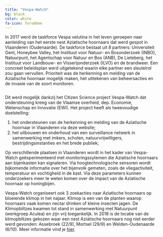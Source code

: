 ```yaml
---
title: "Vespa-Watch"
bg: black 
color: white
fa-icon: forumbee
---
```


In 2017 werd de taskforce Vespa velutina in het leven geroepen naar aanleiding van het eerste nest Aziatische hoornaars dat werd gespot in Vlaanderen (Oudenaarde). De taskforce bestaat uit 8 partners: Universiteit Gent, Honeybee Valley, het Instituut voor Natuur- en Bosonderzoek (INBO), Natuurpunt, het Agentschap voor Natuur en Bos (ANB), De Lieteberg, het Instituut voor Landbouw- en Visserijonderzoek (ILVO) en de brandweer. Een concreet beleidsplan werd uitgetekend waarin elke partner een sleutelrol zou gaan vervullen. Prioriteit was de herkenning en melding van de Aziatische hoornaar mogelijk maken, het uittekenen van beheersacties en de invasie van de soort monitoren.

<figure style="width:600px" class="align-center">
  <img src="{{ './images/logo_vespa_taskforce.png' | absolute_url }}" alt="">
</figure>

Dit werd mogelijk dankzij het Citizen Science project Vespa-Watch dat ondersteuning kreeg van de Vlaamse overheid, dep. Economie, Wetenschap en Innovatie (EWI). Het project heeft als tweevoudige doelstelling:

1. het ondersteunen van de herkenning en melding van de Aziatische hoornaar in Vlaanderen via deze website;
2. het uitbouwen en onderhoud van een surveillance netwerk in samenwerking met imkers, scholen, natuurvrijwilligers, bestrijdingsinstanties en het brede publiek;

Op verschillende plaatsen in Vlaanderen wordt in het kader van Vespa-Watch geëxperimenteerd met monitoringssytemen die Aziatische hoornaars aan bijenkasten kan signaleren. Via hoogtechnologische sensoren wordt bijkomende informatie over het bijenvolk gemeten, zoals de vliegactiviteit, temperatuur en vochtigheid in de kast. Via deze parameters kunnen onderzoekers meer te weten komen over de impact van de Aziatische hoornaar op honingbijen.

Vespa-Watch organiseert ook 3 zoekacties naar Aziatische hoornaars op bloeiende klimop in het najaar. Klimop is een van de planten waarop hoornaars vaak komen nectar drinken of kleine insecten jagen. De Klimopblitzes kwamen tot stand in samenwerking met Natuurpunt (werkgroep Aculea) en zijn vrij toegankelijk. In 2018 is de locatie van de klimopblitzes gekozen waar een nest Aziatische hoornaars nog niet eerder werd gevonden: Assebroek (22/9), Mortsel (29/9) en Welden-Oudenaarde (6/10). Meer informatie vind je [hier](http://aculea.be/activiteiten/index.html). 

<figure style="width:400px class="align-center">
  <img src="{{ './images/logo_vlaanderen.png' | absolute_url }}" alt="">
</figure>
